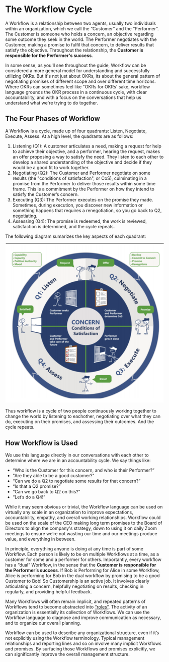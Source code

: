# The Workflow Cycle

A Workflow is a relationship between two agents, usually two individuals within
an organization, which we call the “Customer” and the “Performer”. 
The Customer is someone who holds a concern, an
objective regarding some outcome they seek in the world. The Performer
negotiates with the Customer, making a promise to fulfil that concern, to
deliver results that satisfy the objective. Throughout the relationship, the
**Customer is responsible for the Performer's success**.

In some sense, as you'll see throughout the guide, Workflow can be considered a more general model 
for understanding and successfully utilizing OKRs. But it's not just about OKRs,
its about the general pattern of negotiating promises of different scope and
over different time horizons. Where OKRs can sometimes feel like "OKRs for OKRs'
sake, workflow language grounds the OKR process in a continuous cycle, with
clear accountability, and with a focus on the conversations that help us
understand what we're trying to do together.

## The Four Phases of Workflow

A Workflow is a cycle, made up of four quadrants: Listen, Negotiate,
Execute, Assess. At a high level, the quadrants are as follows:

1. Listening (Q1): A customer articulates a need, making a request for help to achieve
   their objective, and a performer, hearing the request, makes an offer proposing a
   way to satisfy the need. They listen to each other to develop a shared
   understanding of the objective and decide if they would be a good fit to work
   together.
2. Negotiating (Q2): The Customer and Performer negotiate on some results (the
   "conditions of satisfaction", or CoS), culminating in a promise from the Performer
   to deliver those results within some time frame. This is a commitment by the Performer on how they intend to satisfy the Customer’s concern.
3. Executing (Q3): The Performer executes on the promise they made. Sometimes,
   during execution, you discover new information or something happens that
   requires a renegotiation, so you go back to Q2, negotiating.
4. Assessing (Q4): The promise is redeemed, the work is reviewed, satisfaction is
     determined, and the cycle repeats.  

The following diagram sumarizes the key aspects of each quadrant:

![Workflow Image](./images/workflow.png)


Thus workflow is a cycle of two people continuously working together to change the world by listening to eachother, negotiating
over what they can do, executing on their promises, and assessing their outcomes. And the cycle repeats.

## How Workflow is Used

We use this language directly in our conversations with each other to determine
where we are in an accountability cycle. We say things like: 

- “Who is the Customer for this concern, and who is their Performer?”
- "Are they able to be a good customer?"
- “Can we do a Q2 to negotiate some results for that concern?”
- “Is that a Q2 promise?”
- “Can we go back to Q2 on this?”
- “Let’s do a Q4!”

While it may seem obvious or trivial, the Workflow language can be used on virtually any scale in an
organization to improve expectations, accountability, empathy, and overall
working relationships. Workflow could be used on the scale of the CEO making
long term promises to the Board of Directors to align the company's strategy,
down to using it on daily Zoom meetings to ensure we’re not wasting our time
and our meetings produce value, and everything in between.

In principle, everything anyone is doing at any time is part of some Workflow.
Each person is likely to be on multiple Workflows at a time, as a customer for
some and a performer for others. Importantly, every workflow has a “dual”
Workflow, in the sense that the **Customer is responsible for the Performer’s
success**. If Bob is Performing for Alice in some Workflow, Alice is
performing for Bob in the dual workflow by promising to be a good Customer to
Bob! So Customership is an active job. It involves clearly articulating a concern, 
helpfully negotiating on results, checking in regularly, and providing helpful feedback. 

Many Workflows will often remain implicit, and repeated patterns of Workflows
tend to become abstracted into [“roles”](/workflow/roles.html). The activity of an organization is
essentially its collection of Workflows. We can use the Workflow language to
diagnose and improve communication as necessary, and to organize our overall
planning.

Workflow can be used to describe any organizational structure, even if it’s not
explicitly using the Workflow terminology. Typical management relationships and
reporting lines and so on involve many implicit Workflows and promises. By
surfacing those Workflows and promises explicitly, we can significantly improve
the overall management structure.
